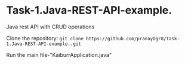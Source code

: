 # Task-1.Java-REST-API-example.
Java rest API with CRUD operations

Clone the repository:
```git clone https://github.com/pranayDgr8/Task-1.Java-REST-API-example..git```

Run the main file-"KaiburrApplication.java"
